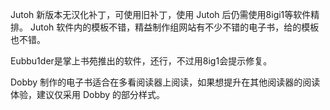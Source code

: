 Jutoh 新版本无汉化补丁，可使用旧补丁，使用 Jutoh 后仍需使用8igi1等软件精排。 Jutoh 软件内的模板不错，精益制作组网站有不少不错的电子书，给的模板也不错。

Eubbu1der是掌上书苑推出的软件，还行，不过用8ig1会提示修复。

Dobby 制作的电子书适合在多看阅读器上阅读，如果想提升在其他阅读器的阅读体验，建议仅采用 Dobby 的部分样式。
